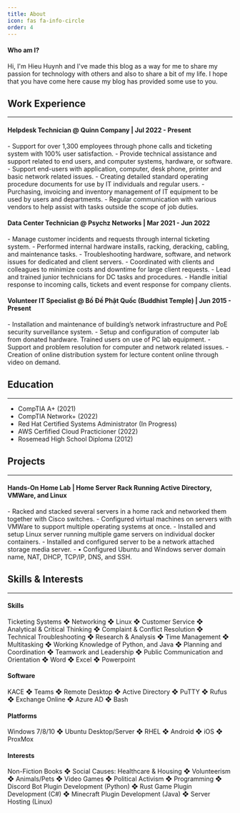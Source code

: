 ```yaml
---
title: About
icon: fas fa-info-circle
order: 4
---
```


<h4> Who am I? </h4>
Hi, I'm Hieu Huynh and I've made this blog as a way for me to share my passion for technology with others and also to share a bit of my life. I hope that you have come here cause my blog has provided some use to you.

## Work Experience
---

<h4> Helpdesk Technician @ Quinn Company | Jul 2022 - Present </h4>
- Support for over 1,300 employees through phone calls and ticketing system with 100% user satisfaction.
- Provide technical assistance and support related to end users, and computer systems, hardware, or software.
- Support end-users with application, computer, desk phone, printer and basic network related issues.
- Creating detailed standard operating procedure documents for use by IT individuals and regular users.
- Purchasing, invoicing and inventory management of IT equipment to be used by users and departments.
- Regular communication with various vendors to help assist with tasks outside the scope of job duties.

<h4> Data Center Technician @ Psychz Networks | Mar 2021 - Jun 2022 </h4>
- Manage customer incidents and requests through internal ticketing system.
- Performed internal hardware installs, racking, deracking, cabling, and maintenance tasks.
- Troubleshooting hardware, software, and network issues for dedicated and client servers.
- Coordinated with clients and colleagues to minimize costs and downtime for large client requests.
- Lead and trained junior technicians for DC tasks and procedures.
- Handle initial response to incoming calls, tickets and event response for company clients.

<h4> Volunteer IT Specialist @ Bồ Đề Phật Quốc (Buddhist Temple) | Jun 2015 - Present </h4>
- Installation and maintenance of building’s network infrastructure and PoE security surveillance system.
- Setup and configuration of computer lab from donated hardware. Trained users on use of PC lab equipment.
- Support and problem resolution for computer and network related issues.
- Creation of online distribution system for lecture content online through video on demand.

## Education
---

- CompTIA A+ (2021)
- CompTIA Network+ (2022)
- Red Hat Certified Systems Administrator (In Progress)
- AWS Cerfified Cloud Practicioner (2022)
- Rosemead High School Diploma (2012)

## Projects
---

<h4> Hands-On Home Lab | Home Server Rack Running Active Directory, VMWare, and Linux </h4>
- Racked and stacked several servers in a home rack and networked them together with Cisco switches.
- Configured virtual machines on servers with VMWare to support multiple operating systems at once.
- Installed and setup Linux server running multiple game servers on individual docker containers.
- Installed and configured server to be a network attached storage media server.
- •	Configured Ubuntu and Windows server domain name, NAT, DHCP, TCP/IP, DNS, and SSH.

## Skills & Interests
---

<h4> Skills </h4>
Ticketing Systems ❖ Networking ❖ Linux ❖ Customer Service ❖ Analytical & Critical Thinking ❖ Complaint & Conflict Resolution ❖ Technical Troubleshooting ❖ Research & Analysis ❖ Time Management ❖ Multitasking ❖ Working Knowledge of Python, and Java ❖ Planning and Coordination ❖ Teamwork and Leadership ❖ Public Communication and Orientation ❖ Word ❖ Excel ❖ Powerpoint

<h4> Software </h4>
KACE ❖ Teams ❖ Remote Desktop ❖ Active Directory ❖ PuTTY ❖ Rufus ❖ Exchange Online ❖ Azure AD ❖ Bash

<h4> Platforms </h4>
Windows 7/8/10 ❖ Ubuntu Desktop/Server ❖ RHEL ❖  Android ❖  iOS ❖  ProxMox

<h4> Interests </h4>
Non-Fiction Books ❖ Social Causes: Healthcare & Housing ❖ Volunteerism ❖ Animals/Pets ❖ Video Games ❖ Political Activism ❖ Programming ❖ Discord Bot Plugin Development (Python) ❖ Rust Game Plugin Development (C#) ❖ Minecraft Plugin Development (Java) ❖ Server Hosting (Linux)

